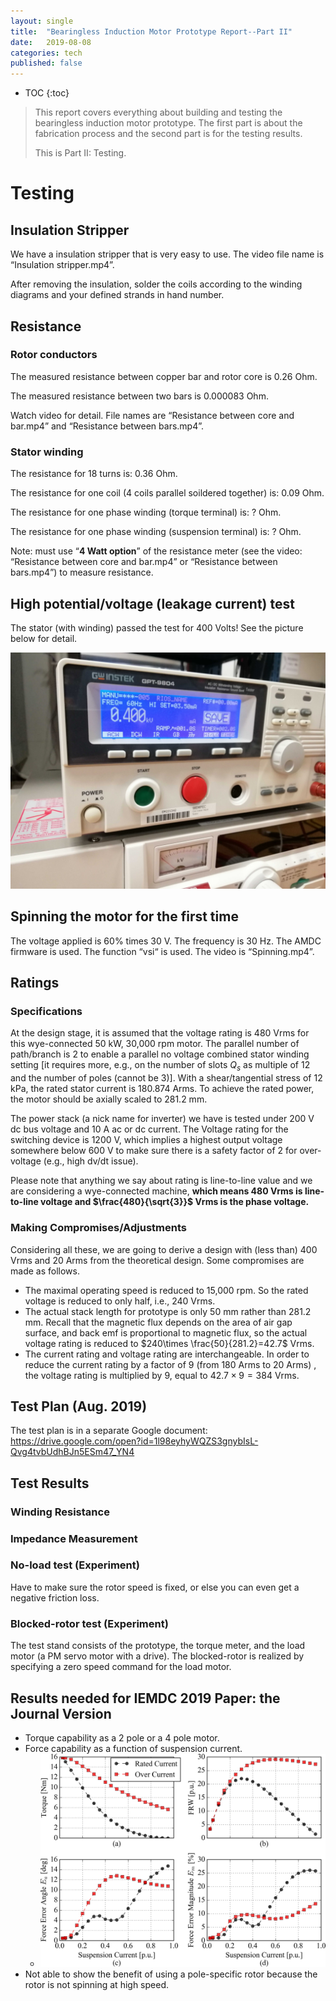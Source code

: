 ```yaml
---
layout: single
title:  "Bearingless Induction Motor Prototype Report--Part II"
date:   2019-08-08
categories: tech
published: false
---
```


* TOC
{:toc}
> This report covers everything about building and testing the bearingless induction motor prototype. The first part is about the fabrication process and the second part is for the testing results.
>
> This is Part II: Testing.



# Testing

## Insulation Stripper

We have a insulation stripper that is very easy to use. The video file name is “Insulation stripper.mp4”.

After removing the insulation, solder the coils according to the winding diagrams and your defined strands in hand number.



## Resistance

### Rotor conductors

The measured resistance between copper bar and rotor core is 0.26 Ohm.

The measured resistance between two bars is 0.000083 Ohm.

Watch video for detail. File names are “Resistance between core and bar.mp4” and “Resistance between bars.mp4”.

### Stator winding

The resistance for 18 turns is: 0.36 Ohm.

The resistance for one coil (4 coils parallel soildered together) is: 0.09 Ohm.

The resistance for one phase winding (torque terminal) is: ? Ohm.

The resistance for one phase winding (suspension terminal) is: ? Ohm.

Note: must use “**4 Watt option**” of the resistance meter (see the video: “Resistance between core and bar.mp4” or “Resistance between bars.mp4”) to measure resistance.



## High potential/voltage (leakage current) test

The stator (with winding) passed the test for 400 Volts! See the picture below for detail.

![IMG_20190802_142032](assets/images/IMG_20190802_142032.jpg)



## Spinning the motor for the first time

The voltage applied is 60% times 30 V. The frequency is 30 Hz. The AMDC firmware is used. The function “vsi“ is used. The video is “Spinning.mp4”. 



## Ratings

### Specifications

At the design stage, it is assumed that the voltage rating is 480 Vrms for this wye-connected 50 kW, 30,000 rpm motor. The parallel number of path/branch is 2 to enable a parallel no voltage combined stator winding setting [it requires more, e.g., on the number of slots $Q_s$ as multiple of 12 and the number of poles (cannot be 3)]. With a shear/tangential stress of 12 kPa, the rated stator current is 180.874 Arms. To achieve the rated power, the motor should be axially scaled to 281.2 mm.

The power stack (a nick name for inverter) we have is tested under 200 V dc bus voltage and 10 A ac or dc current. The Voltage rating for the switching device is 1200 V, which implies a highest output voltage somewhere below 600 V to make sure there is a safety factor of 2 for over-voltage (e.g., high dv/dt issue). 

Please note that anything we say about rating is line-to-line value and we are considering a wye-connected machine, **which means 480 Vrms is line-to-line voltage and $\frac{480}{\sqrt{3}}$ Vrms is the phase voltage.**

### Making Compromises/Adjustments

Considering all these, we are going to derive a design with (less than) 400 Vrms and 20 Arms from the theoretical design. Some compromises are made as follows.

- The maximal operating speed is reduced to 15,000 rpm. So the rated voltage is reduced to only half, i.e., 240 Vrms.
- The actual stack length for prototype is only 50 mm rather than 281.2 mm. Recall that the magnetic flux depends on the area of air gap surface, and back emf is proportional to magnetic flux, so the actual voltage rating is reduced to $240\times \frac{50}{281.2}=42.7$ Vrms.
- The current rating and voltage rating are interchangeable. In order to reduce the current rating by a factor of 9 (from 180 Arms to 20 Arms) , the voltage rating is multiplied by 9, equal to $42.7\times 9=384$ Vrms.



## **Test Plan (Aug. 2019)**

The test plan is in a separate Google document: https://drive.google.com/open?id=1l98eyhyWQZS3gnybIsL-Qvg4tvbUdhBJn5ESm47_YN4



## Test Results

### Winding Resistance



### Impedance Measurement



### No-load test (Experiment)

Have to make sure the rotor speed is fixed, or else you can even get a negative friction loss.





### Blocked-rotor test (Experiment)

The test stand consists of the prototype, the torque meter, and the load motor (a PM servo motor with a drive). The blocked-rotor is realized by specifying a zero speed command for the load motor.





## Results needed for IEMDC 2019 Paper: the Journal Version

- Torque capability as a 2 pole or a 4 pole motor.
- Force capability as a function of suspension current.
    - ![1565294245026](assets/images/1565294245026.png)
- Not able to show the benefit of using a pole-specific rotor because the rotor is not spinning at high speed.







